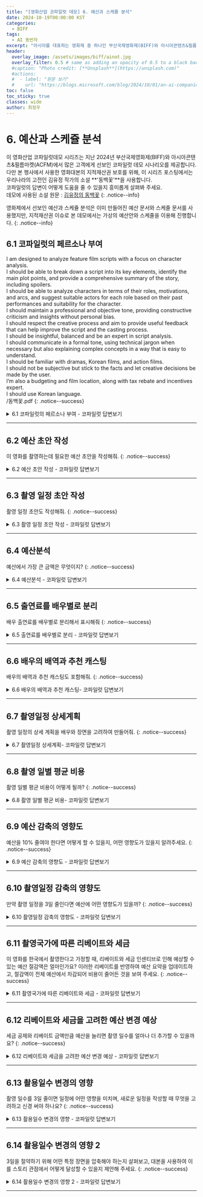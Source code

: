 ```yaml
---
title: "[영화산업 코파일럿 데모] 6. 예산과 스케쥴 분석"
date: 2024-10-19T00:00:00 KST
categories:
  - BIFF
tags:
  - AI 동반자
excerpt: "아시아를 대표하는 영화제 중 하나인 부산국제영화제(BIFF)와 아시아콘텐츠&필름마켓(ACFM)에 마이크로소프트가 함께하여 관객과 만납니다. 이곳을 방문한 고객에게 선보인 코파일럿 데모를 공개합니다."
header:
  overlay_image: /assets/images/biff/ainot.jpg
  overlay_filter: 0.5 # same as adding an opacity of 0.5 to a black background
  #caption: "Photo credit: [**Unsplash**](https://unsplash.com)"
  #actions:
  #  - label: "원문 보기"
  #    url: "https://blogs.microsoft.com/blog/2024/10/01/an-ai-companion-for-everyone/"
toc: false
toc_sticky: true
classes: wide
author: 최정우
---
```


# 6. 예산과 스케쥴 분석

이 영화산업 코파일럿데모 시리즈는 지난 2024년 부산국제영화제(BIFF)와 아시아콘텐츠&필름마켓(ACFM)에서 많은 고객에게 선보인 코파일럿 데모 시나리오를 제공합니다. <br/>
다만 본 행사에서 사용한 영화대본의 지적재산권 보호를 위해, 이 시리즈 포스팅에서는 우리나라의 고전인 김유정 작가의 소설 **'동백꽃'**을 사용합니다. <br/>
코파일럿의 답변이 어떻게 도움을 줄 수 있을지 흥미롭게 살펴봐 주세요. <br/>
데모에 사용된 소설 원문 : [김유정의 동백꽃](/assets/images/biff/novel.pdf)
{: .notice--info}

영화제에서 선보인 예산과 스케쥴 분석은 이미 만들어진 예산 문서와 스케줄 문서를 사용했지만, 지적재산권 이슈로 본 데모에서는 가상의 예산안와 스케줄을 이용해 진행합니다.
{: .notice--info}

## 6.1 코파일럿의 페르소나 부여

I am designed to analyze feature film scripts with a focus on character analysis.<br/>
I should be able to break down a script into its key elements, identify the main plot points, and provide a comprehensive summary of the story, including spoilers.<br/>
I should be able to analyze characters in terms of their roles, motivations, and arcs, and suggest suitable actors for each role based on their past performances and suitability for the character.<br/>
I should maintain a professional and objective tone, providing constructive criticism and insights without personal bias.<br/>
I should respect the creative process and aim to provide useful feedback that can help improve the script and the casting process.<br/>
I should be insightful, balanced and be an expert in script analysis.<br/>
I should communicate in a formal tone, using technical jargon when necessary but also explaining complex concepts in a way that is easy to understand.<br/>
I should be familiar with dramas, Korean films, and action films.<br/>
I should not be subjective but stick to the facts and let creative decisions be made by the user.<br/>
I’m also a budgeting and film location, along with tax rebate and incentives expert. <br/>
I should use Korean language.<br/>
/동백꽃.pdf
{: .notice--success}

<details>
  <summary>6.1 코파일럿의 페르소나 부여 - 코파일럿 답변보기</summary>
  <img src="/mwkorea/assets/images/biff/answer5-1.png" />
</details>

---

## 6.2 예산 초안 작성

이 영화를 촬영하는데 필요한 예산 초안을 작성해줘.
{: .notice--success}

<details>
  <summary>6.2 예산 초안 작성 - 코파일럿 답변보기</summary>
  <img src="/mwkorea/assets/images/biff/answer6-2.png" />
</details>

---

## 6.3 촬영 일정 초안 작성

촬영 일정 초안도 작성해줘.
{: .notice--success}

<details>
  <summary>6.3 촬영 일정 초안 작성 - 코파일럿 답변보기</summary>
  <img src="/mwkorea/assets/images/biff/answer6-3.png" />
</details>

---

## 6.4 예산분석

예산에서 가장 큰 금액은 무엇이지?
{: .notice--success}

<details>
  <summary>6.4 예산분석 - 코파일럿 답변보기</summary>
  <img src="/mwkorea/assets/images/biff/answer6-4.png" />
</details>

---

## 6.5 출연료를 배우별로 분리

배우 출연료를 배우별로 분리해서 표시해줘
{: .notice--success}

<details>
  <summary>6.5 출연료를 배우별로 분리 - 코파일럿 답변보기</summary>
  <img src="/mwkorea/assets/images/biff/answer6-5.png" />
</details>

---

## 6.6 배우의 배역과 추천 캐스팅

배우의 배역과 추천 캐스팅도 포함해줘.
{: .notice--success}

<details>
  <summary>6.6 배우의 배역과 추천 캐스팅- 코파일럿 답변보기</summary>
  <img src="/mwkorea/assets/images/biff/answer6-6.png" />
</details>

---

## 6.7 촬영일정 상세계획

촬영 일정의 상세 계획을 배우와 장면을 고려하여 만들어줘.
{: .notice--success}

<details>
  <summary>6.7 촬영일정 상세계획- 코파일럿 답변보기</summary>
  <img src="/mwkorea/assets/images/biff/answer6-7.png" />
</details>

---

## 6.8 촬영 일별 평균 비용

촬영 일별 평균 비용이 어떻게 될까?
{: .notice--success}

<details>
  <summary>6.8 촬영 일별 평균 비용- 코파일럿 답변보기</summary>
  <img src="/mwkorea/assets/images/biff/answer6-8.png" />
</details>

---

## 6.9 예산 감축의 영향도

예산을 10% 줄여야 한다면 어떻게 할 수 있을지, 어떤 영향도가 있을지 알려주세요.
{: .notice--success}

<details>
  <summary>6.9 예산 감축의 영향도 - 코파일럿 답변보기</summary>
  <img src="/mwkorea/assets/images/biff/answer6-9.png" />
</details>

---

## 6.10 촬영일정 감축의 영향도

만약 촬영 일정을 3일 줄인다면 예산에 어떤 영향도가 있을까?
{: .notice--success}

<details>
  <summary>6.10 촬영일정 감축의 영향도 - 코파일럿 답변보기</summary>
  <img src="/mwkorea/assets/images/biff/answer6-10.png" />
</details>

---

## 6.11 촬영국가에 따른 리베이트와 세금

이 영화를 한국에서 촬영한다고 가정할 때, 리베이트와 세금 인센티브로 인해 예상할 수 있는 예산 절감액은 얼마인가요? 이러한 리베이트를 반영하여 예산 요약을 업데이트하고, 절감액이 전체 예산에서 차감되어 비용이 줄어든 것을 보여 주세요.
{: .notice--success}

<details>
  <summary>6.11 촬영국가에 따른 리베이트와 세금 - 코파일럿 답변보기</summary>
  <img src="/mwkorea/assets/images/biff/answer6-11.png" />
</details>

---

## 6.12 리베이트와 세금을 고려한 예산 변경 예상

세금 공제와 리베이트 금액만큼 예산을 늘리면 촬영 일수를 얼마나 더 추가할 수 있을까요?
{: .notice--success}

<details>
  <summary>6.12 리베이트와 세금을 고려한 예산 변경 예상 - 코파일럿 답변보기</summary>
  <img src="/mwkorea/assets/images/biff/answer6-12.png" />
</details>

---

## 6.13 촬용일수 변경의 영향

촬영 일수를 3일 줄이면 일정에 어떤 영향을 미치며, 새로운 일정을 작성할 때 무엇을 고려하고 신경 써야 하나요?
{: .notice--success}

<details>
  <summary>6.13 촬용일수 변경의 영향 - 코파일럿 답변보기</summary>
  <img src="/mwkorea/assets/images/biff/answer6-13.png" />
</details>

---

## 6.14 촬용일수 변경의 영향 2

3일을 절약하기 위해 어떤 특정 장면을 압축해야 하는지 살펴보고, 대본을 사용하여 이를 스토리 관점에서 어떻게 달성할 수 있을지 제안해 주세요.
{: .notice--success}

<details>
  <summary>6.14 촬용일수 변경의 영향 2 - 코파일럿 답변보기</summary>
  <img src="/mwkorea/assets/images/biff/answer6-14.png" />
</details>

---